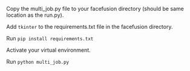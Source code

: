 Copy the multi_job.py file to your facefusion directory (should be same location as the run.py).

Add `tkinter` to the requirements.txt file in the facefusion directory.

Run `pip install requirements.txt`

Activate your virtual environment.

Run `python multi_job.py`
